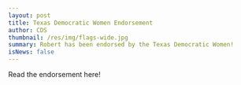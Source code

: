 ```yaml
---
layout: post
title: Texas Democratic Women Endorsement
author: CDS
thumbnail: /res/img/flags-wide.jpg
summary: Robert has been endorsed by the Texas Democratic Women!
isNews: false
---
```

Read the endorsement here!